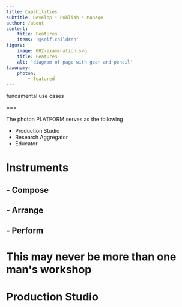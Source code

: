 ```yaml
---
title: Capabilities 
subtitle: Develop • Publish • Manage
author: /about
content:
    title: Features
    items: '@self.children'
figure:
    image: 002-examination.svg
    title: Features
    alt: 'diagram of page with gear and pencil'
taxonomy:
    photon:
        - featured
---
```


fundamental use cases

===

The photon PLATFORM serves as the following

- Production Studio
- Research Aggregator
- Educator


# Instruments
## - Compose
## - Arrange
## - Perform

# This may never be more than one man's workshop

# Production Studio
